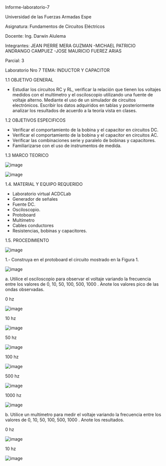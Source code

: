Informe-laboratorio-7

Universidad de las Fuerzas Armadas Espe

Asignatura: Fundamentos de Circuitos Eléctricos

Docente: Ing. Darwin Alulema

Integrantes: JEAN PIERRE MERA GUZMAN -MICHAEL PATRICIO ANDRANGO CAMPUEZ -JOSE MAURICIO FUEREZ ARIAS

Parcial: 3

Laboratorio Nro 7 TEMA: INDUCTOR Y CAPACITOR

1.1 OBJETIVO GENERAL

* Estudiar los circuitos RC y RL, verificar la relación que tienen los voltajes medidos con el multímetro y el osciloscopio utilizando una fuente de voltaje alterno. Mediante el uso de un simulador de circuitos electrónicos. Escribir los datos adquiridos en tablas y posteriormente analizar los resultados de acuerdo a la teoría vista en clases.
 
1.2 OBJETIVOS ESPECIFICOS

- Verificar el comportamiento de la bobina y el capacitor en circuitos DC.
- Verificar el comportamiento de la bobina y el capacitor en circuitos AC.
- Verificar las combinaciones serie y paralelo de bobinas y capacitores.
- Familiarizarse con el uso de instrumentos de medida.

1.3 MARCO TEORICO

![image](https://user-images.githubusercontent.com/104911658/217912425-a75e1af3-dec6-4732-b302-961292a08ec4.png)

![image](https://user-images.githubusercontent.com/104911658/217912498-06a2514b-378e-4ced-92a6-12ff6bad9b45.png)

1.4. MATERIAL Y EQUIPO REQUERIDO

* Laboratorio virtual ACDCLab
*  Generador de señales
*  Fuente DC.
*  Osciloscopio.
*  Protoboard
*  Multímetro
*  Cables conductores
*  Resistencias, bobinas y capacitores.

1.5. PROCEDIMIENTO

![image](https://user-images.githubusercontent.com/107088999/217972280-79b5001c-a9ca-4526-9f21-2e3379184d4f.png)

1.- Construya en el protoboard el circuito mostrado en la Figura 1.

![image](https://user-images.githubusercontent.com/107088999/217972398-9a63c2ee-c5ac-4b12-973c-67155ffd79c7.png)


a. Utilice el osciloscopio para observar el voltaje  variando la frecuencia entre los
valores de 0, 10, 50, 100, 500, 1000 . Anote los valores pico de las ondas observadas.

0 hz

![image](https://user-images.githubusercontent.com/107088999/217992648-537d3326-2e1f-40d0-b397-ca90449cfa97.png)

10 hz

![image](https://user-images.githubusercontent.com/107088999/217992449-f2a9bdd2-6bfd-4e68-bcba-7e24309e88ec.png)

50 hz

![image](https://user-images.githubusercontent.com/107088999/217993172-436b932c-d128-4e60-b3a8-378d55d8131d.png)

100 hz
 
![image](https://user-images.githubusercontent.com/107088999/217993442-dfc6afd3-1a1d-489d-bfcf-c005a66df84c.png)

500 hz

![image](https://user-images.githubusercontent.com/107088999/217993752-54b36953-0924-4456-a69b-af5f3d043bef.png)

1000 hz

![image](https://user-images.githubusercontent.com/107088999/217994250-c19781a6-c7b3-4e5d-bf96-5f8f37bdc182.png)


b. Utilice un multímetro para medir el voltaje  variando la frecuencia entre los valores
de 0, 10, 50, 100, 500, 1000 . Anote los resultados.

0 hz

![image](https://user-images.githubusercontent.com/107088999/217996134-d71d675c-031a-4f2c-9437-282a02724066.png)

10 hz

![image](https://user-images.githubusercontent.com/107088999/217996289-6392e002-7468-4b05-b690-894fa749f5bc.png)










